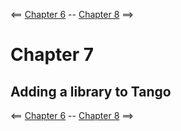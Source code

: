 <== [Chapter 6](./Chapter_06.md) -- [Chapter 8](./Chapter_08.md) ==>


# Chapter 7

Adding a library to Tango
--------

    
<== [Chapter 6](./Chapter_06.md) -- [Chapter 8](./Chapter_08.md) ==>